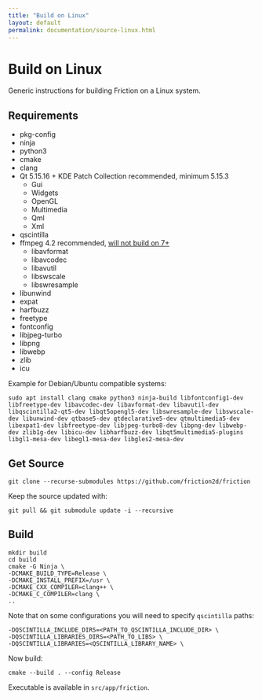 ```yaml
---
title: "Build on Linux"
layout: default
permalink: documentation/source-linux.html
---
```


# Build on Linux

Generic instructions for building Friction on a Linux system.

## Requirements

* pkg-config
* ninja
* python3
* cmake
* clang
* Qt 5.15.16 + KDE Patch Collection recommended, minimum 5.15.3
    * Gui
    * Widgets
    * OpenGL
    * Multimedia
    * Qml
    * Xml
* qscintilla
* ffmpeg 4.2 recommended, [will not build on 7+](https://github.com/friction2d/friction/issues/135)
    * libavformat
    * libavcodec
    * libavutil
    * libswscale
    * libswresample
* libunwind
* expat
* harfbuzz
* freetype
* fontconfig
* libjpeg-turbo
* libpng
* libwebp
* zlib
* icu

Example for Debian/Ubuntu compatible systems:

```
sudo apt install clang cmake python3 ninja-build libfontconfig1-dev libfreetype-dev libavcodec-dev libavformat-dev libavutil-dev libqscintilla2-qt5-dev libqt5opengl5-dev libswresample-dev libswscale-dev libunwind-dev qtbase5-dev qtdeclarative5-dev qtmultimedia5-dev libexpat1-dev libfreetype-dev libjpeg-turbo8-dev libpng-dev libwebp-dev zlib1g-dev libicu-dev libharfbuzz-dev libqt5multimedia5-plugins libgl1-mesa-dev libegl1-mesa-dev libgles2-mesa-dev
```

## Get Source

```
git clone --recurse-submodules https://github.com/friction2d/friction
```

Keep the source updated with:

```
git pull && git submodule update -i --recursive
```

## Build

```shell
mkdir build
cd build
cmake -G Ninja \
-DCMAKE_BUILD_TYPE=Release \
-DCMAKE_INSTALL_PREFIX=/usr \
-DCMAKE_CXX_COMPILER=clang++ \
-DCMAKE_C_COMPILER=clang \
..
```

Note that on some configurations you will need to specify `qscintilla` paths:

```shell
-DQSCINTILLA_INCLUDE_DIRS=<PATH_TO_QSCINTILLA_INCLUDE_DIR> \
-DQSCINTILLA_LIBRARIES_DIRS=<PATH_TO_LIBS> \
-DQSCINTILLA_LIBRARIES=<QSCINTILLA_LIBRARY_NAME> \
```

Now build:

```
cmake --build . --config Release
```

Executable is available in `src/app/friction`.
